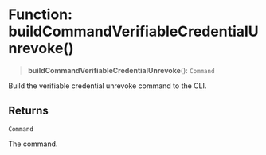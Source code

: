 # Function: buildCommandVerifiableCredentialUnrevoke()

> **buildCommandVerifiableCredentialUnrevoke**(): `Command`

Build the verifiable credential unrevoke command to the CLI.

## Returns

`Command`

The command.
